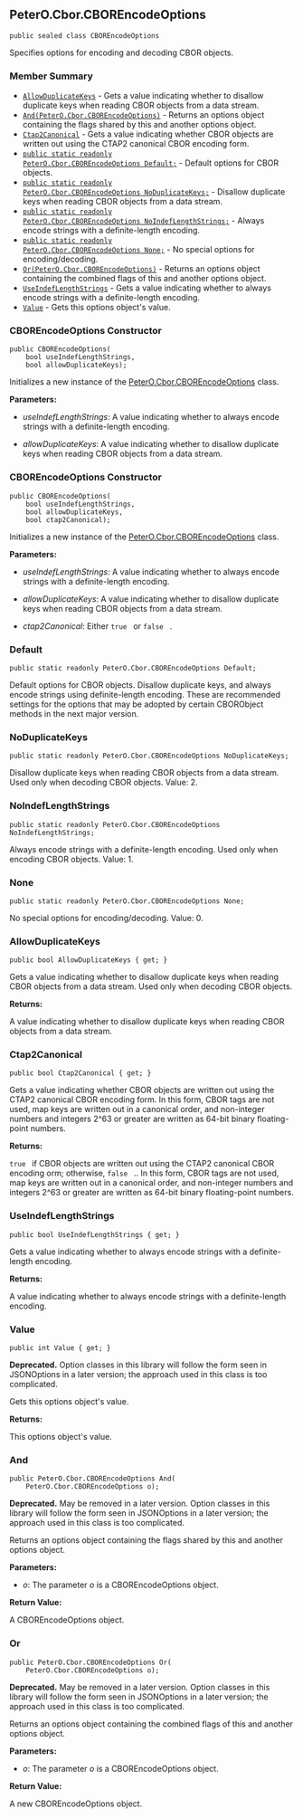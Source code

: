 ## PeterO.Cbor.CBOREncodeOptions

    public sealed class CBOREncodeOptions

Specifies options for encoding and decoding CBOR objects.

### Member Summary
* <code>[AllowDuplicateKeys](#AllowDuplicateKeys)</code> - Gets a value indicating whether to disallow duplicate keys when reading CBOR objects from a data stream.
* <code>[And(PeterO.Cbor.CBOREncodeOptions)](#And_PeterO_Cbor_CBOREncodeOptions)</code> - Returns an options object containing the flags shared by this and another options object.
* <code>[Ctap2Canonical](#Ctap2Canonical)</code> - Gets a value indicating whether CBOR objects are written out using the CTAP2 canonical CBOR encoding form.
* <code>[public static readonly PeterO.Cbor.CBOREncodeOptions Default;](#Default)</code> - Default options for CBOR objects.
* <code>[public static readonly PeterO.Cbor.CBOREncodeOptions NoDuplicateKeys;](#NoDuplicateKeys)</code> - Disallow duplicate keys when reading CBOR objects from a data stream.
* <code>[public static readonly PeterO.Cbor.CBOREncodeOptions NoIndefLengthStrings;](#NoIndefLengthStrings)</code> - Always encode strings with a definite-length encoding.
* <code>[public static readonly PeterO.Cbor.CBOREncodeOptions None;](#None)</code> - No special options for encoding/decoding.
* <code>[Or(PeterO.Cbor.CBOREncodeOptions)](#Or_PeterO_Cbor_CBOREncodeOptions)</code> - Returns an options object containing the combined flags of this and another options object.
* <code>[UseIndefLengthStrings](#UseIndefLengthStrings)</code> - Gets a value indicating whether to always encode strings with a definite-length encoding.
* <code>[Value](#Value)</code> - Gets this options object's value.

<a id="Void_ctor_Boolean_Boolean"></a>
### CBOREncodeOptions Constructor

    public CBOREncodeOptions(
        bool useIndefLengthStrings,
        bool allowDuplicateKeys);

Initializes a new instance of the [PeterO.Cbor.CBOREncodeOptions](PeterO.Cbor.CBOREncodeOptions.md) class.

<b>Parameters:</b>

 * <i>useIndefLengthStrings</i>: A value indicating whether to always encode strings with a definite-length encoding.

 * <i>allowDuplicateKeys</i>: A value indicating whether to disallow duplicate keys when reading CBOR objects from a data stream.

<a id="Void_ctor_Boolean_Boolean_Boolean"></a>
### CBOREncodeOptions Constructor

    public CBOREncodeOptions(
        bool useIndefLengthStrings,
        bool allowDuplicateKeys,
        bool ctap2Canonical);

Initializes a new instance of the [PeterO.Cbor.CBOREncodeOptions](PeterO.Cbor.CBOREncodeOptions.md) class.

<b>Parameters:</b>

 * <i>useIndefLengthStrings</i>: A value indicating whether to always encode strings with a definite-length encoding.

 * <i>allowDuplicateKeys</i>: A value indicating whether to disallow duplicate keys when reading CBOR objects from a data stream.

 * <i>ctap2Canonical</i>: Either `true
      ` or `false
      ` .

<a id="Default"></a>
### Default

    public static readonly PeterO.Cbor.CBOREncodeOptions Default;

Default options for CBOR objects. Disallow duplicate keys, and always encode strings using definite-length encoding. These are recommended settings for the options that may be adopted by certain CBORObject methods in the next major version.

<a id="NoDuplicateKeys"></a>
### NoDuplicateKeys

    public static readonly PeterO.Cbor.CBOREncodeOptions NoDuplicateKeys;

Disallow duplicate keys when reading CBOR objects from a data stream. Used only when decoding CBOR objects. Value: 2.

<a id="NoIndefLengthStrings"></a>
### NoIndefLengthStrings

    public static readonly PeterO.Cbor.CBOREncodeOptions NoIndefLengthStrings;

Always encode strings with a definite-length encoding. Used only when encoding CBOR objects. Value: 1.

<a id="None"></a>
### None

    public static readonly PeterO.Cbor.CBOREncodeOptions None;

No special options for encoding/decoding. Value: 0.

<a id="AllowDuplicateKeys"></a>
### AllowDuplicateKeys

    public bool AllowDuplicateKeys { get; }

Gets a value indicating whether to disallow duplicate keys when reading CBOR objects from a data stream. Used only when decoding CBOR objects.

<b>Returns:</b>

A value indicating whether to disallow duplicate keys when reading CBOR objects from a data stream.

<a id="Ctap2Canonical"></a>
### Ctap2Canonical

    public bool Ctap2Canonical { get; }

Gets a value indicating whether CBOR objects are written out using the CTAP2 canonical CBOR encoding form. In this form, CBOR tags are not used, map keys are written out in a canonical order, and non-integer numbers and integers 2^63 or greater are written as 64-bit binary floating-point numbers.

<b>Returns:</b>

 `true
      ` if CBOR objects are written out using the CTAP2 canonical CBOR encoding orm; otherwise, `false
      ` .. In this form, CBOR tags are not used, map keys are written out in a canonical order, and non-integer numbers and integers 2^63 or greater are written as 64-bit binary floating-point numbers.

<a id="UseIndefLengthStrings"></a>
### UseIndefLengthStrings

    public bool UseIndefLengthStrings { get; }

Gets a value indicating whether to always encode strings with a definite-length encoding.

<b>Returns:</b>

A value indicating whether to always encode strings with a definite-length encoding.

<a id="Value"></a>
### Value

    public int Value { get; }

<b>Deprecated.</b> Option classes in this library will follow the form seen in JSONOptions in a later version; the approach used in this class is too complicated.

Gets this options object's value.

<b>Returns:</b>

This options object's value.

<a id="And_PeterO_Cbor_CBOREncodeOptions"></a>
### And

    public PeterO.Cbor.CBOREncodeOptions And(
        PeterO.Cbor.CBOREncodeOptions o);

<b>Deprecated.</b> May be removed in a later version. Option classes in this library will follow the form seen in JSONOptions in a later version; the approach used in this class is too complicated.

Returns an options object containing the flags shared by this and another options object.

<b>Parameters:</b>

 * <i>o</i>: The parameter <i>o</i>
is a CBOREncodeOptions object.

<b>Return Value:</b>

A CBOREncodeOptions object.

<a id="Or_PeterO_Cbor_CBOREncodeOptions"></a>
### Or

    public PeterO.Cbor.CBOREncodeOptions Or(
        PeterO.Cbor.CBOREncodeOptions o);

<b>Deprecated.</b> May be removed in a later version. Option classes in this library will follow the form seen in JSONOptions in a later version; the approach used in this class is too complicated.

Returns an options object containing the combined flags of this and another options object.

<b>Parameters:</b>

 * <i>o</i>: The parameter <i>o</i>
is a CBOREncodeOptions object.

<b>Return Value:</b>

A new CBOREncodeOptions object.
